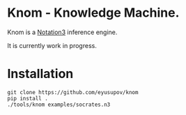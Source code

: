 # Knom - Knowledge Machine.

Knom is a [Notation3](https://notation3.org/) inference engine.

It is currently work in progress.

# Installation

```
git clone https://github.com/eyusupov/knom
pip install .
./tools/knom examples/socrates.n3
```
